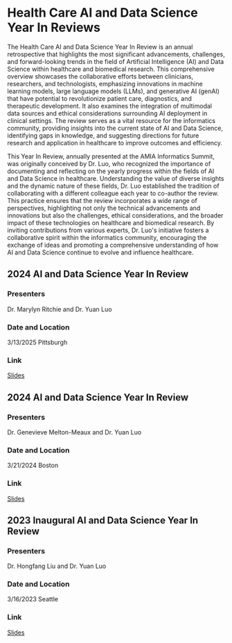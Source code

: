 # Health Care AI and Data Science Year In Reviews
The Health Care AI and Data Science Year In Review is an annual retrospective that highlights the most significant advancements, challenges, and forward-looking trends in the field of Artificial Intelligence (AI) and Data Science within healthcare and biomedical research. This comprehensive overview showcases the collaborative efforts between clinicians, researchers, and technologists, emphasizing innovations in machine learning models, large language models (LLMs), and generative AI (genAI) that have potential to revolutionize patient care, diagnostics, and therapeutic development. It also examines the integration of multimodal data sources and ethical considerations surrounding AI deployment in clinical settings. The review serves as a vital resource for the informatics community, providing insights into the current state of AI and Data Science, identifying gaps in knowledge, and suggesting directions for future research and application in healthcare to improve outcomes and efficiency.

This Year In Review, annually presented at the AMIA Informatics Summit, was originally conceived by Dr. Luo, who recognized the importance of documenting and reflecting on the yearly progress within the fields of AI and Data Science in healthcare. Understanding the value of diverse insights and the dynamic nature of these fields, Dr. Luo established the tradition of collaborating with a different colleague each year to co-author the review. This practice ensures that the review incorporates a wide range of perspectives, highlighting not only the technical advancements and innovations but also the challenges, ethical considerations, and the broader impact of these technologies on healthcare and biomedical research. By inviting contributions from various experts, Dr. Luo's initiative fosters a collaborative spirit within the informatics community, encouraging the exchange of ideas and promoting a comprehensive understanding of how AI and Data Science continue to evolve and influence healthcare.

## 2024 AI and Data Science Year In Review 
### Presenters
Dr. Marylyn Ritchie and Dr. Yuan Luo
### Date and Location
3/13/2025 Pittsburgh
### Link
[Slides](slides/AMIA2025_Summit_AI_YIR_share.pdf)

## 2024 AI and Data Science Year In Review 
### Presenters
Dr. Genevieve Melton-Meaux and Dr. Yuan Luo
### Date and Location
3/21/2024 Boston
### Link
[Slides](slides/AMIA2024_Summit_AI_YIR_share.pdf)

## 2023 Inaugural AI and Data Science Year In Review 
### Presenters
Dr. Hongfang Liu and Dr. Yuan Luo
### Date and Location
3/16/2023 Seattle
### Link
[Slides](slides/AMIA2023_Summit_AI_YIR_share.pdf)


